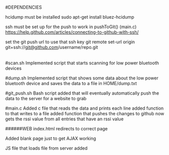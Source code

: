 #DEPENDENCIES

hcidump must be installed
sudo apt-get install bluez-hcidump

ssh must be set up for the push to work in pushToGit() (main.c)
https://help.github.com/articles/connecting-to-github-with-ssh/

set the git push url to use that ssh key
git remote set-url origin git+ssh://git@github.com/username/repo.git

######

#scan.sh
Implemented script that starts scanning for low power bluetooth devices

#dump.sh
Implemented script that shows some data about the low power bluetooth device and saves the data to a file in HOME/dump.txt

#git_push.sh
Bash script added that will eventually automatically push the data to the server for a website to grab

#main.c
Added c file that reads the data and prints each line
added function to that writes to a file
added function that pushes the changes to github
now gets the rssi value from all entries that have an rssi value

######WEB
index.html redirects to correct page

Added blank page just to get AJAX working

JS file that loads file from server added
